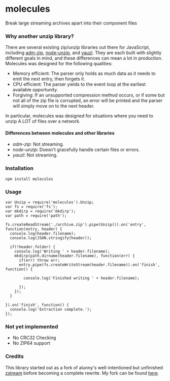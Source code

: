 molecules
=========

Break large streaming archives apart into their component files

### Why another unzip library?

There are several existing zip/unzip libraries out there for JavaScript, including [adm-zip](https://github.com/cthackers/adm-zip), [node-unzip](https://github.com/EvanOxfeld/node-unzip), and [yauzl](https://github.com/thejoshwolfe/yauzl). They are each built with slightly different goals in mind, and these differences can mean a lot in production. Molecules was designed for the following qualities:

- Memory efficient: The parser only holds as much data as it needs to emit the next entry, then forgets it.
- CPU efficient: The parser yields to the event loop at the earliest available opportunity.
- Forgiving: If an unsupported compression method occurs, or if some but not all of the zip file is corrupted, an error will be printed and the parser will simply move on to the next header.
  
In particular, molecules was designed for situations where you need to unzip A LOT of files over a network.

#### Differences between molecules and other libraries

- *adm-zip*: Not streaming.
- *node-unzip*: Doesn't gracefully handle certain files or errors.
- *yauzl*: Not streaming.

### Installation

```
npm install molecules
```

### Usage

```
var Unzip = require('molecules').Unzip;
var fs = require('fs');
var mkdirp = require('mkdirp');
var path = require('path');

fs.createReadStream('./archive.zip').pipe(Unzip()).on('entry', function(entry, header) {
  console.log(header.filename);
  console.log(JSON.stringify(header));

  if(!header.folder) {
    console.log('Writing ' + header.filename);
    mkdirp(path.dirname(header.filename), function(err) {
      if(err) throw err;
      entry.pipe(fs.createWriteStream(header.filename)).on('finish', function() {

        console.log('Finished writing ' + header.filename);

      });
    });
  }

}).on('finish', function() {
  console.log('Extraction complete.');
});
```

### Not yet implemented

- No CRC32 Checking
- No ZIP64 support


### Credits

This library started out as a fork of alunny's well-intentioned but unfinished [zstream](https://github.com/alunny/zstream) before becoming a complete rewrite. My fork can be found [here](https://github.com/kanatzidis/zstream).
